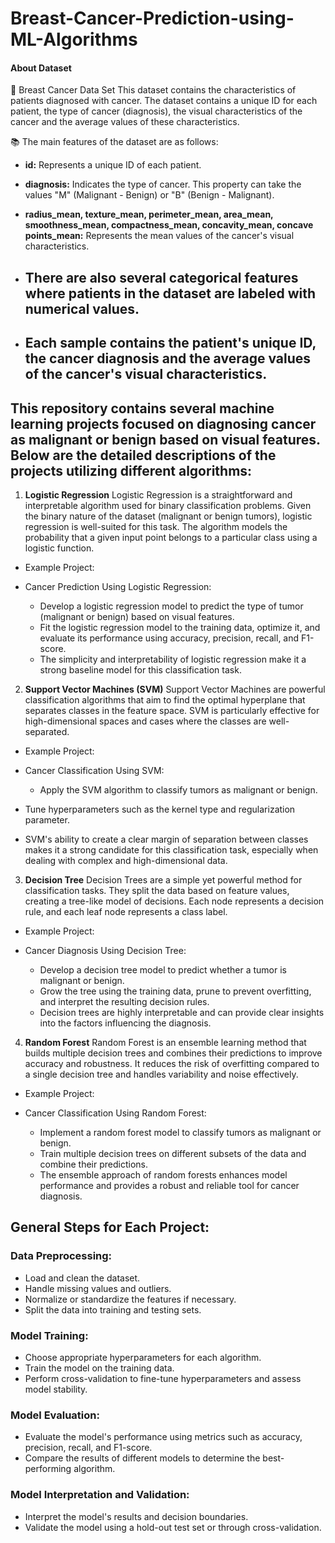 # Breast-Cancer-Prediction-using-ML-Algorithms

#### **About Dataset**
🦠 Breast Cancer Data Set
This dataset contains the characteristics of patients diagnosed with cancer. The dataset contains a unique ID for each patient, the type of cancer (diagnosis), the visual characteristics of the cancer and the average values of these characteristics.

📚 The main features of the dataset are as follows:
* **id:** Represents a unique ID of each patient.
* **diagnosis:** Indicates the type of cancer. This property can take the values "M" (Malignant - Benign) or "B" (Benign - Malignant).
* **radius_mean, texture_mean, perimeter_mean, area_mean, smoothness_mean, compactness_mean, concavity_mean, concave points_mean:** Represents the mean values of the cancer's visual characteristics.

* ## There are also several categorical features where patients in the dataset are labeled with numerical values.
* ## Each sample contains the patient's unique ID, the cancer diagnosis and the average values of the cancer's visual characteristics.

## This repository contains several machine learning projects focused on diagnosing cancer as malignant or benign based on visual features. Below are the detailed descriptions of the projects utilizing different algorithms:

1. **Logistic Regression**
Logistic Regression is a straightforward and interpretable algorithm used for binary classification problems. Given the binary nature of the dataset (malignant or benign tumors), logistic regression is well-suited for this task. The algorithm models the probability that a given input point belongs to a particular class using a logistic function.

* Example Project:

* Cancer Prediction Using Logistic Regression:
  * Develop a logistic regression model to predict the type of tumor (malignant or benign) based on visual features.
  * Fit the logistic regression model to the training data, optimize it, and evaluate its performance using accuracy, precision, recall, and F1-score.
  * The simplicity and interpretability of logistic regression make it a strong baseline model for this classification task.

2. **Support Vector Machines (SVM)**
Support Vector Machines are powerful classification algorithms that aim to find the optimal hyperplane that separates classes in the feature space. SVM is particularly effective for high-dimensional spaces and cases where the classes are well-separated.

* Example Project:

* Cancer Classification Using SVM:
  * Apply the SVM algorithm to classify tumors as malignant or benign.
* Tune hyperparameters such as the kernel type and regularization parameter.
* SVM's ability to create a clear margin of separation between classes makes it a strong candidate for this classification task, especially when dealing with complex and high-dimensional data.

3. **Decision Tree**
Decision Trees are a simple yet powerful method for classification tasks. They split the data based on feature values, creating a tree-like model of decisions. Each node represents a decision rule, and each leaf node represents a class label.

* Example Project:

* Cancer Diagnosis Using Decision Tree:
  * Develop a decision tree model to predict whether a tumor is malignant or benign.
  * Grow the tree using the training data, prune to prevent overfitting, and interpret the resulting decision rules.
  * Decision trees are highly interpretable and can provide clear insights into the factors influencing the diagnosis.

4. **Random Forest**
Random Forest is an ensemble learning method that builds multiple decision trees and combines their predictions to improve accuracy and robustness. It reduces the risk of overfitting compared to a single decision tree and handles variability and noise effectively.

* Example Project:

* Cancer Classification Using Random Forest:
  * Implement a random forest model to classify tumors as malignant or benign.
  * Train multiple decision trees on different subsets of the data and combine their predictions.
  * The ensemble approach of random forests enhances model performance and provides a robust and reliable tool for cancer diagnosis.

## General Steps for Each Project:

### Data Preprocessing:

* Load and clean the dataset.
* Handle missing values and outliers.
* Normalize or standardize the features if necessary.
* Split the data into training and testing sets.

### Model Training:

* Choose appropriate hyperparameters for each algorithm.
* Train the model on the training data.
* Perform cross-validation to fine-tune hyperparameters and assess model stability.

### Model Evaluation:

* Evaluate the model's performance using metrics such as accuracy, precision, recall, and F1-score.
* Compare the results of different models to determine the best-performing algorithm.

### Model Interpretation and Validation:

* Interpret the model's results and decision boundaries.
* Validate the model using a hold-out test set or through cross-validation.
